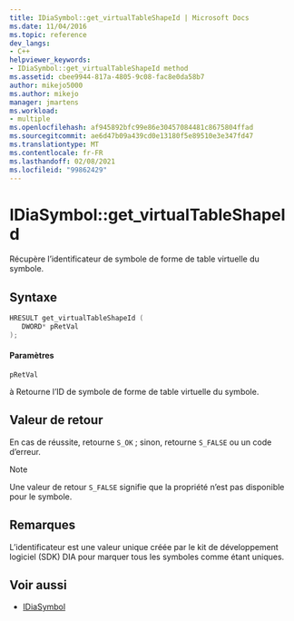 ```yaml
---
title: IDiaSymbol::get_virtualTableShapeId | Microsoft Docs
ms.date: 11/04/2016
ms.topic: reference
dev_langs:
- C++
helpviewer_keywords:
- IDiaSymbol::get_virtualTableShapeId method
ms.assetid: cbee9944-817a-4805-9c08-fac8e0da58b7
author: mikejo5000
ms.author: mikejo
manager: jmartens
ms.workload:
- multiple
ms.openlocfilehash: af945892bfc99e86e30457084481c8675804ffad
ms.sourcegitcommit: ae6d47b09a439cd0e13180f5e89510e3e347fd47
ms.translationtype: MT
ms.contentlocale: fr-FR
ms.lasthandoff: 02/08/2021
ms.locfileid: "99862429"
---
```

# <a name="idiasymbolget_virtualtableshapeid"></a>IDiaSymbol::get_virtualTableShapeId
Récupère l’identificateur de symbole de forme de table virtuelle du symbole.

## <a name="syntax"></a>Syntaxe

```C++
HRESULT get_virtualTableShapeId ( 
   DWORD* pRetVal
);
```

#### <a name="parameters"></a>Paramètres
 `pRetVal`

à Retourne l’ID de symbole de forme de table virtuelle du symbole.

## <a name="return-value"></a>Valeur de retour
 En cas de réussite, retourne `S_OK` ; sinon, retourne `S_FALSE` ou un code d’erreur.

> [!NOTE]
> Une valeur de retour `S_FALSE` signifie que la propriété n’est pas disponible pour le symbole.

## <a name="remarks"></a>Remarques
 L’identificateur est une valeur unique créée par le kit de développement logiciel (SDK) DIA pour marquer tous les symboles comme étant uniques.

## <a name="see-also"></a>Voir aussi
- [IDiaSymbol](../../debugger/debug-interface-access/idiasymbol.md)